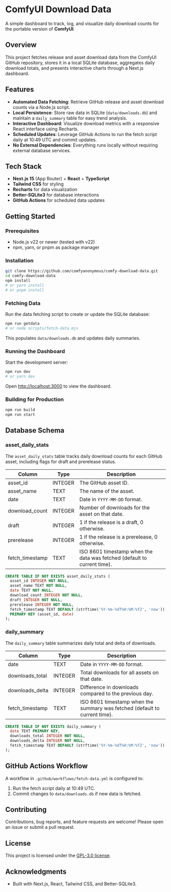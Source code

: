 # ComfyUI Download Data

A simple dashboard to track, log, and visualize daily download counts for the portable version of **ComfyUI**.

## Overview

This project fetches release and asset download data from the ComfyUI GitHub repository, stores it in a local SQLite database, aggregates daily download totals, and presents interactive charts through a Next.js dashboard.

## Features

- **Automated Data Fetching**: Retrieve GitHub release and asset download counts via a Node.js script.
- **Local Persistence**: Store raw data in SQLite (`data/downloads.db`) and maintain a `daily_summary` table for easy trend analysis.
- **Interactive Dashboard**: Visualize download metrics with a responsive React interface using Recharts.
- **Scheduled Updates**: Leverage GitHub Actions to run the fetch script daily at 10:49 UTC and commit updates.
- **No External Dependencies**: Everything runs locally without requiring external database services.

## Tech Stack

- **Next.js 15** (App Router) + **React** + **TypeScript**
- **Tailwind CSS** for styling
- **Recharts** for data visualization
- **Better-SQLite3** for database interactions
- **GitHub Actions** for scheduled data updates

## Getting Started

### Prerequisites

- Node.js v22 or newer (tested with v22)
- npm, yarn, or pnpm as package manager

### Installation

```bash
git clone https://github.com/comfyanonymous/comfy-download-data.git
cd comfy-download-data
npm install
# or yarn install
# or pnpm install
```

### Fetching Data

Run the data fetching script to create or update the SQLite database:

```bash
npm run getdata
# or node scripts/fetch-data.mjs
```

This populates `data/downloads.db` and updates daily summaries.

### Running the Dashboard

Start the development server:

```bash
npm run dev
# or yarn dev
```

Open [http://localhost:3000](http://localhost:3000) to view the dashboard.

### Building for Production

```bash
npm run build
npm run start
```

## Database Schema

### asset_daily_stats

The `asset_daily_stats` table tracks daily download counts for each GitHub asset, including flags for draft and prerelease status.

Column | Type | Description
--- | --- | ---
asset_id | INTEGER | The GitHub asset ID.
asset_name | TEXT | The name of the asset.
date | TEXT | Date in `YYYY-MM-DD` format.
download_count | INTEGER | Number of downloads for the asset on that date.
draft | INTEGER | 1 if the release is a draft, 0 otherwise.
prerelease | INTEGER | 1 if the release is a prerelease, 0 otherwise.
fetch_timestamp | TEXT | ISO 8601 timestamp when the data was fetched (default to current time).

```sql
CREATE TABLE IF NOT EXISTS asset_daily_stats (
  asset_id INTEGER NOT NULL,
  asset_name TEXT NOT NULL,
  date TEXT NOT NULL,
  download_count INTEGER NOT NULL,
  draft INTEGER NOT NULL,
  prerelease INTEGER NOT NULL,
  fetch_timestamp TEXT DEFAULT (strftime('%Y-%m-%dT%H:%M:%fZ', 'now')),
  PRIMARY KEY (asset_id, date)
);
```

### daily_summary

The `daily_summary` table summarizes daily total and delta of downloads.

Column | Type | Description
--- | --- | ---
date | TEXT | Date in `YYYY-MM-DD` format.
downloads_total | INTEGER | Total downloads for all assets on that date.
downloads_delta | INTEGER | Difference in downloads compared to the previous day.
fetch_timestamp | TEXT | ISO 8601 timestamp when the summary was fetched (default to current time).

```sql
CREATE TABLE IF NOT EXISTS daily_summary (
  date TEXT PRIMARY KEY,
  downloads_total INTEGER NOT NULL,
  downloads_delta INTEGER NOT NULL,
  fetch_timestamp TEXT DEFAULT (strftime('%Y-%m-%dT%H:%M:%fZ', 'now'))
);
```

## GitHub Actions Workflow

A workflow in `.github/workflows/fetch-data.yml` is configured to:

1. Run the fetch script daily at 10:49 UTC.
2. Commit changes to `data/downloads.db` if new data is fetched.

## Contributing

Contributions, bug reports, and feature requests are welcome! Please open an issue or submit a pull request.

## License

This project is licensed under the [GPL-3.0 license](LICENSE).

## Acknowledgments

- Built with Next.js, React, Tailwind CSS, and Better-SQLite3.
